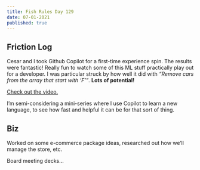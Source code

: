 ```yaml
---
title: Fish Rules Day 129
date: 07-01-2021
published: true
---
```


## Friction Log

Cesar and I took Github Copilot for a first-time experience spin.  The results were fantastic!  Really fun to watch some of this ML stuff practically play out for a developer.  I was particular struck by how well it did with _“Remove cars from the array that start with ‘F’”_.  **Lots of potential!**

[Check out the video.][1]

I’m semi-considering a mini-series where I use Copilot to learn a new language, to see how fast and helpful it can be for that sort of thing.

## Biz

Worked on some e-commerce package ideas, researched out how we’ll manage the store, etc.

Board meeting decks…

[1]:	https://www.youtube.com/watch?v=WfnbzVae-Zw